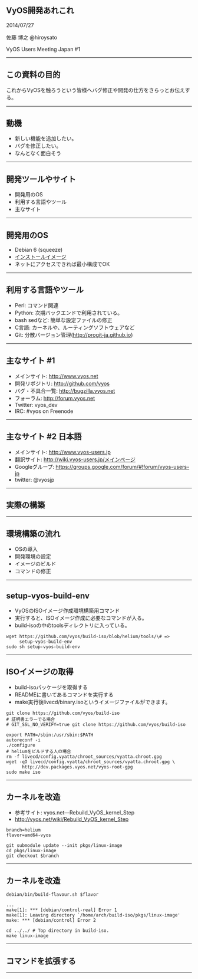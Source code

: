 

## VyOS開発あれこれ

2014/07/27

佐藤 博之 @hiroysato

VyOS Users Meeting Japan #1

---


## この資料の目的

これからVyOSを触ろうという皆様へバグ修正や開発の仕方をさらっとお伝えする。

---

## 動機

* 新しい機能を追加したい。
* バグを修正したい。
* なんとなく面白そう

---

## 開発ツールやサイト

* 開発用のOS
* 利用する言語やツール
* 主なサイト

---

## 開発用のOS

* Debian 6 (squeeze)
* [インストールイメージ](http://ftp.riken.jp/Linux/debian/debian/dists/squeeze/main/installer-amd64/20110106+squeeze4+b5/images/netboot/)
* ネットにアクセスできれば最小構成でOK

---

## 利用する言語やツール

* Perl: コマンド関連
* Python: 次期バックエンドで利用されている。
* bash sedなど: 簡単な設定ファイルの修正
* C言語: カーネルや、ルーティングソフトウェアなど
* Git: 分散バージョン管理(http://progit-ja.github.io)

---

## 主なサイト #1

* メインサイト: http://www.vyos.net
* 開発リポジトリ: http://github.com/vyos
* バグ・不具合一覧: http://bugzilla.vyos.net
* フォーラム: http://forum.vyos.net
* Twitter: vyos_dev
* IRC: #vyos on Freenode

---

## 主なサイト #2 日本語

* メインサイト: http://www.vyos-users.jp
* 翻訳サイト: http://wiki.vyos-users.jp/メインページ
* Googleグループ: https://groups.google.com/forum/#!forum/vyos-users-jp
* twitter: @vyosjp

---

## 実際の構築

---


## 環境構築の流れ

* OSの導入
* 開発環境の設定
* イメージのビルド
* コマンドの修正

---

## setup-vyos-build-env

* VyOSのISOイメージ作成環境構築用コマンド
* 実行すると、ISOイメージ作成に必要なコマンドが入る。
* build-isoの中のtoolsディレクトリに入っている。

```
wget https://github.com/vyos/build-iso/blob/helium/tools/\# =>
     setup-vyos-build-env
sudo sh setup-vyos-build-env
```

---

## ISOイメージの取得

* build-isoパッケージを取得する
* READMEに書いてあるコマンドを実行する
* make実行後livecd/binary.isoというイメージファイルができます。

```
git clone https://github.com/vyos/build-iso
# 証明書エラーでる場合
# GIT_SSL_NO_VERIFY=true git clone https://github.com/vyos/build-iso

export PATH=/sbin:/usr/sbin:$PATH
autoreconf -i
./configure
# heliumをビルドする人の場合
rm -f livecd/config.vyatta/chroot_sources/vyatta.chroot.gpg
wget -qO livecd/config.vyatta/chroot_sources/vyatta.chroot.gpg \
      http://dev.packages.vyos.net/vyos-root-gpg
sudo make iso

```

---

## カーネルを改造

* 参考サイト: vyos.net—Rebuild_VyOS_kernel_Step
* http://vyos.net/wiki/Rebuild_VyOS_kernel_Step

```
branch=helium
flavor=amd64-vyos

git submodule update --init pkgs/linux-image
cd pkgs/linux-image
git checkout $branch
```


---

## カーネルを改造

```
debian/bin/build-flavour.sh $flavor

...
make[1]: *** [debian/control-real] Error 1
make[1]: Leaving directory `/home/arch/build-iso/pkgs/linux-image'
make: *** [debian/control] Error 2

cd ../../ # Top directory in build-iso.
make linux-image
```

---

## コマンドを拡張する

---
